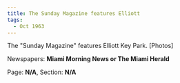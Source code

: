 ```yaml
---  
title: The Sunday Magazine features Elliott  
tags:  
  - Oct 1963  
---  
```

  
The "Sunday Magazine" features Elliott Key Park. [Photos]  
  
Newspapers: **Miami Morning News or The Miami Herald**  
  
Page: **N/A**, Section: **N/A** 
